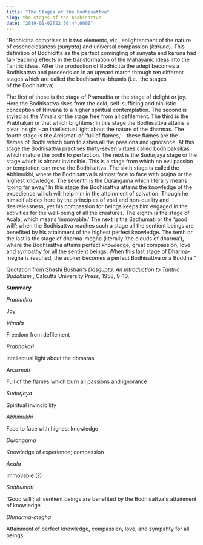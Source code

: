 ```yaml
---
title: "The Stages of the Bodhisattva"
slug: the-stages-of-the-bodhisattva
date: "2019-01-02T22:50:44.000Z"
---
```


“Bodhicitta comprises in it two elements, viz., enlightenment of the nature of essencelessness (_sunyata_) and universal compassion (_karuna_). This definition of Bodhicitta as the perfect comingling of sunyata and karuna had far-reaching effects in the transformation of the Mahayanic ideas into the Tantric ideas. After the production of Bodhicitta the adept becomes a Bodhisattva and proceeds on in an upward march through ten different stages which are called the bodhisattva-bhumis (i.e., the stages  
of the Bodhisattva).

The first of these is the stage of Pramudita or the stage of delight or joy. Here the Bodhisattva rises from the cold, self-sufficing and nihilistic conception of Nirvana to a higher spiritual contemplation. The second is styled as the Vimala or the stage free from all defilement. The third is the Prabhakari or that which brightens; in this stage the Bodhisattva attains a clear insight - an intellectual light about the nature of the dharmas. The fourth stage is the Arcismati or ‘full of flames,’ - these flames are the  
flames of Bodhi which burn to ashes all the passions and ignorance. At this stage the Bodhisattva practises thirty-seven virtues called bodhipaksikas which mature the bodhi to perfection. The next is the Sudurjaya stage or the stage which is almost invincible. This is a stage from which no evil passion or temptation can move the Bodhisattva. The sixth stage is called the Abhimukhi, where the Bodhisattva is almost face to face with prajna or the highest knowledge. The seventh is the Durangama which literally means ‘going far away.’ In this stage the Bodhisattva attains the knowledge of the expedience which will help him in the attainment of salvation. Though he himself abides here by the principles of void and non-duality and desirelessness, yet his compassion for beings keeps him engaged in the activities for the well-being of all the creatures. The eighth is the stage of Acala, which means ‘immovable.’ The next is the Sadhumati or the ‘good will’; when the Bodhisattva reaches such a stage all the sentient beings are benefited by his attainment of the highest perfect knowledge. The tenth or the last is the stage of dharma-megha (literally ‘the clouds of dharma’), where the Bodhisattva attains perfect knowledge, great compassion, love and sympathy for all the sentient beings. When this last stage of Dharma-megha is reached, the aspirer becomes a perfect Bodhisattva or a Buddha.”

Quotation from Shashi Bushan's _Dasgupta, An Introduction to Tantric Buddhism_ , Calcutta University Press, 1958, 9-10.

**Summary**

_Pramudita_

Joy

_Vimala_

Freedom from defilement

_Prabhakari_

Intellectual light about the dhmaras

_Arcismati_

Full of the flames which burn all passions and ignorance

_Sudurjaya_

Spiritual invincibility

_Abhimukhi_

Face to face with highest knowledge

_Durangama_

Knowledge of experience; compassion

_Acala_

Immovable (?)

_Sadhumati_

'Good will'; all sentient beings are benefited by the Bodhisattva's attainment of knowledge

_Dhmarma-megha_

Attainment of perfect knowledge, compassion, love, and sympahty for all beings
